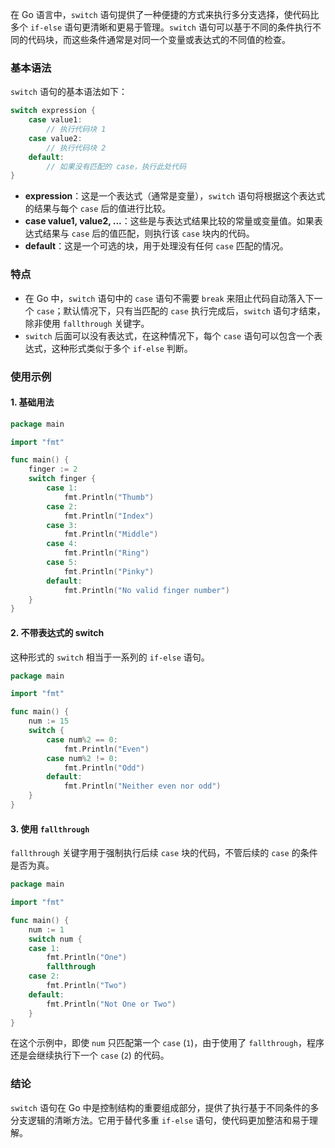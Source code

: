 在 Go 语言中，`switch` 语句提供了一种便捷的方式来执行多分支选择，使代码比多个 `if-else` 语句更清晰和更易于管理。`switch` 语句可以基于不同的条件执行不同的代码块，而这些条件通常是对同一个变量或表达式的不同值的检查。

### 基本语法

`switch` 语句的基本语法如下：

```go
switch expression {
	case value1:
		// 执行代码块 1
	case value2:
		// 执行代码块 2
	default:
		// 如果没有匹配的 case，执行此处代码
}
```

-   **expression**：这是一个表达式（通常是变量），`switch` 语句将根据这个表达式的结果与每个 `case` 后的值进行比较。
-   **case value1, value2, ...**：这些是与表达式结果比较的常量或变量值。如果表达式结果与 `case` 后的值匹配，则执行该 `case` 块内的代码。
-   **default**：这是一个可选的块，用于处理没有任何 `case` 匹配的情况。

### 特点

-   在 Go 中，`switch` 语句中的 `case` 语句不需要 `break` 来阻止代码自动落入下一个 `case`；默认情况下，只有当匹配的 `case` 执行完成后，`switch` 语句才结束，除非使用 `fallthrough` 关键字。
-   `switch` 后面可以没有表达式，在这种情况下，每个 `case` 语句可以包含一个表达式，这种形式类似于多个 `if-else` 判断。

### 使用示例

#### 1. 基础用法

```go
package main

import "fmt"

func main() {
    finger := 2
    switch finger {
		case 1:
			fmt.Println("Thumb")
		case 2:
			fmt.Println("Index")
		case 3:
			fmt.Println("Middle")
		case 4:
			fmt.Println("Ring")
		case 5:
			fmt.Println("Pinky")
		default:
			fmt.Println("No valid finger number")
    }
}
```

#### 2. 不带表达式的 switch

这种形式的 `switch` 相当于一系列的 `if-else` 语句。

```go
package main

import "fmt"

func main() {
    num := 15
    switch {
		case num%2 == 0:
			fmt.Println("Even")
		case num%2 != 0:
			fmt.Println("Odd")
		default:
			fmt.Println("Neither even nor odd")
    }
}
```

#### 3. 使用 `fallthrough`

`fallthrough` 关键字用于强制执行后续 `case` 块的代码，不管后续的 `case` 的条件是否为真。

```go
package main

import "fmt"

func main() {
    num := 1
    switch num {
    case 1:
        fmt.Println("One")
        fallthrough
    case 2:
        fmt.Println("Two")
    default:
        fmt.Println("Not One or Two")
    }
}
```

在这个示例中，即使 `num` 只匹配第一个 `case` (`1`)，由于使用了 `fallthrough`，程序还是会继续执行下一个 `case` (`2`) 的代码。

### 结论

`switch` 语句在 Go 中是控制结构的重要组成部分，提供了执行基于不同条件的多分支逻辑的清晰方法。它用于替代多重 `if-else` 语句，使代码更加整洁和易于理解。
